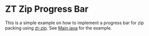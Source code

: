 # ZT Zip Progress Bar

This is a simple example on how to implement a progress bar for zip packing using [zt-zip](https://github.com/zeroturnaround/zt-zip). See [Main.java](https://github.com/toomasr/zt-zip-progress-bar/blob/master/src/main/java/com/toomasr/zip/progressbar/Main.java) for the example.
